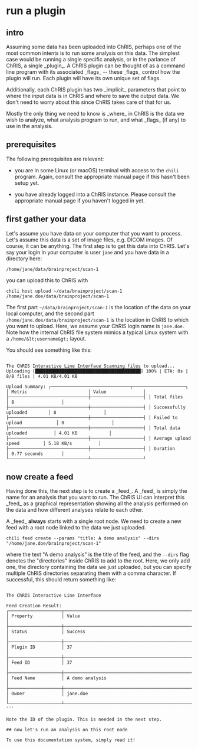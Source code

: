 # run a plugin

## intro

Assuming some data has been uploaded into ChRIS, perhaps one of the most common intents is to run some analysis on this data. The simplest case would be running a single specific analysis, or in the parlance of ChRIS, a single \_plugin\_. A ChRIS plugin can be thought of as a command line program with its associated \_flags\_ -- these \_flags\_ control how the plugin will run. Each plugin will have its own unique set of flags.

Additionally, each ChRIS plugin has two \_implicit\_ parameters that point to where the input data is in ChRIS and where to save the output data. We don't need to worry about this since ChRIS takes care of that for us.

Mostly the only thing we need to know is \_where\_ in ChRIS is the data we wish to analyze, what analysis program to run, and what \_flags\_ (if any) to use in the analysis.

## prerequisites

The following prerequisites are relevant:

- you are in some Linux (or macOS) terminal with access to the `chili` program. Again, consult the appropriate manual page if this hasn't been setup yet.

- you have already logged into a ChRIS instance. Please consult the appropriate manual page if you haven't logged in yet.

## first gather your data

Let's assume you have data on your computer that you want to process. Let's assume this data is a set of image files, e.g. DICOM images. Of course, it can be anything. The first step is to get this data into ChRIS. Let's say your login in your computer is user `jane` and you  have data in a directory here:

``` /home/jane/data/brainproject/scan-1 ```

you can upload this to ChRIS with

``` chili host upload ~/data/brainproject/scan-1 /home/jane.doe/data/brainproject/scan-1 ```

The first part `~/data/brainproject/scan-1` is the location of the data on your local computer, and the second part `/home/jane.doe/data/brainproject/scan-1` is the location in ChRIS to which you want to upload. Here, we assume your ChRIS login name is `jane.doe`. Note how the internal ChRIS file system mimics a typical Linux system with a `/home/&lt;username&gt;` layout.

You should see something like this:

``` \_\_\_\_ \_     \_\_\_ \_     \_\_\_ / \_\_\_| |\_\_ |\_ \_| |   |\_ \_| | |   | '\_ \ | || |    | | | |\_\_\_| | | || || |\_\_\_ | | \_\_\_\_|\_| |\_|\_\_\_|\_\_\_\_\_|\_\_\_|

The ChRIS Interactive Line Interface Scanning files to upload... Uploading [████████████████████████████████████████] 100% | ETA: 0s | 8/8 files | 4.01 KB/4.01 KB

Upload Summary: ┌──────────────────────────────┬────────────────────┐ │ Metric                       │ Value              │ ├──────────────────────────────┼────────────────────┤ │ Total files                  │ 8                  │ ├──────────────────────────────┼────────────────────┤ │ Successfully uploaded        │ 8                  │ ├──────────────────────────────┼────────────────────┤ │ Failed to upload             │ 0                  │ ├──────────────────────────────┼────────────────────┤ │ Total data uploaded          │ 4.01 KB            │ ├──────────────────────────────┼────────────────────┤ │ Average upload speed         │ 5.18 KB/s          │ ├──────────────────────────────┼────────────────────┤ │ Duration                     │ 0.77 seconds       │ └──────────────────────────────┴────────────────────┘

```

## now create a feed

Having done this, the next step is to create a \_feed\_. A \_feed\_ is simply the name for an analysis that you want to run. The ChRIS UI can interpret this \_feed\_ as a graphical representation showing all the analysis performed on the data and how different analyses relate to each other.

A \_feed\_ **always** starts with a single root node. We need to create a new feed with a root node linked to the data we just uploaded.

``` chili feed create --params "title: A demo analysis" --dirs "/home/jane.doe/brainproject/scan-1" ```

where the text "A demo analysis" is the title of the feed, and the `--dirs` flag denotes the "directories" inside ChRIS to add to the root. Here, we only add one, the directory containing the data we just uploaded, but you can specify multiple ChRIS directories separating them with a comma character. If successful, this should return something like:

``` \_\_\_\_ \_     \_\_\_ \_     \_\_\_ / \_\_\_| |\_\_ |\_ \_| |   |\_ \_| | |   | '\_ \ | || |    | | | |\_\_\_| | | || || |\_\_\_ | | \_\_\_\_|\_| |\_|\_\_\_|\_\_\_\_\_|\_\_\_|

The ChRIS Interactive Line Interface

Feed Creation Result: ┌────────────────────┬──────────────────────────────────────────────────┐ │ Property           │ Value                                            │ ├────────────────────┼──────────────────────────────────────────────────┤ │ Status             │ Success                                          │ ├────────────────────┼──────────────────────────────────────────────────┤ │ Plugin ID          │ 37                                               │ ├────────────────────┼──────────────────────────────────────────────────┤ │ Feed ID            │ 37                                               │ ├────────────────────┼──────────────────────────────────────────────────┤ │ Feed Name          │ A demo analysis                                  │ ├────────────────────┼──────────────────────────────────────────────────┤ │ Owner              │ jane.doe                                         │ └────────────────────┴──────────────────────────────────────────────────┘ ```

Note the ID of the plugin. This is needed in the next step.

## now let's run an analysis on this root node

To use this documentation system, simply read it!